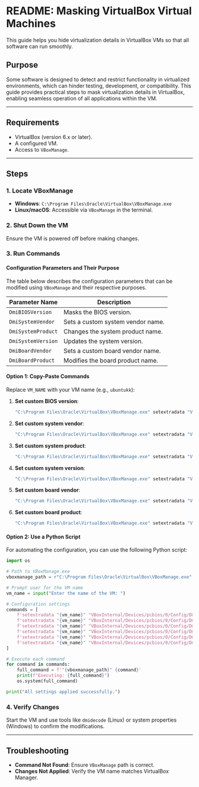 # README: Masking VirtualBox Virtual Machines

This guide helps you hide virtualization details in VirtualBox VMs so that all software can run smoothly.

## **Purpose**
Some software is designed to detect and restrict functionality in virtualized environments, which can hinder testing, development, or compatibility. This guide provides practical steps to mask virtualization details in VirtualBox, enabling seamless operation of all applications within the VM.

---

## **Requirements**
- VirtualBox (version 6.x or later).
- A configured VM.
- Access to `VBoxManage`.

---

## **Steps**

### **1. Locate VBoxManage**
- **Windows**: `C:\Program Files\Oracle\VirtualBox\VBoxManage.exe`
- **Linux/macOS**: Accessible via `VBoxManage` in the terminal.

### **2. Shut Down the VM**
Ensure the VM is powered off before making changes.

### **3. Run Commands**

#### **Configuration Parameters and Their Purpose**
The table below describes the configuration parameters that can be modified using `VBoxManage` and their respective purposes.

| Parameter Name       | Description                                  |
|----------------------|----------------------------------------------|
| `DmiBIOSVersion`     | Masks the BIOS version.                     |
| `DmiSystemVendor`    | Sets a custom system vendor name.           |
| `DmiSystemProduct`   | Changes the system product name.            |
| `DmiSystemVersion`   | Updates the system version.                 |
| `DmiBoardVendor`     | Sets a custom board vendor name.            |
| `DmiBoardProduct`    | Modifies the board product name.            |

#### **Option 1: Copy-Paste Commands**
Replace `VM_NAME` with your VM name (e.g., `ubuntukk`):

1. **Set custom BIOS version**:
   ```bash
   "C:\Program Files\Oracle\VirtualBox\VBoxManage.exe" setextradata "VM_NAME" "VBoxInternal/Devices/pcbios/0/Config/DmiBIOSVersion" "CustomBIOS"
   ```

2. **Set custom system vendor**:
   ```bash
   "C:\Program Files\Oracle\VirtualBox\VBoxManage.exe" setextradata "VM_NAME" "VBoxInternal/Devices/pcbios/0/Config/DmiSystemVendor" "CustomVendor"
   ```

3. **Set custom system product**:
   ```bash
   "C:\Program Files\Oracle\VirtualBox\VBoxManage.exe" setextradata "VM_NAME" "VBoxInternal/Devices/pcbios/0/Config/DmiSystemProduct" "CustomProduct"
   ```

4. **Set custom system version**:
   ```bash
   "C:\Program Files\Oracle\VirtualBox\VBoxManage.exe" setextradata "VM_NAME" "VBoxInternal/Devices/pcbios/0/Config/DmiSystemVersion" "1.0"
   ```

5. **Set custom board vendor**:
   ```bash
   "C:\Program Files\Oracle\VirtualBox\VBoxManage.exe" setextradata "VM_NAME" "VBoxInternal/Devices/pcbios/0/Config/DmiBoardVendor" "CustomBoardVendor"
   ```

6. **Set custom board product**:
   ```bash
   "C:\Program Files\Oracle\VirtualBox\VBoxManage.exe" setextradata "VM_NAME" "VBoxInternal/Devices/pcbios/0/Config/DmiBoardProduct" "CustomBoard"
   ```

#### **Option 2: Use a Python Script**
For automating the configuration, you can use the following Python script:

```python
import os

# Path to VBoxManage.exe
vboxmanage_path = r"C:\Program Files\Oracle\VirtualBox\VBoxManage.exe"

# Prompt user for the VM name
vm_name = input("Enter the name of the VM: ")

# Configuration settings
commands = [
    f'setextradata "{vm_name}" "VBoxInternal/Devices/pcbios/0/Config/DmiBIOSVersion" "CustomBIOS"',
    f'setextradata "{vm_name}" "VBoxInternal/Devices/pcbios/0/Config/DmiSystemVendor" "CustomVendor"',
    f'setextradata "{vm_name}" "VBoxInternal/Devices/pcbios/0/Config/DmiSystemProduct" "CustomProduct"',
    f'setextradata "{vm_name}" "VBoxInternal/Devices/pcbios/0/Config/DmiSystemVersion" "1.0"',
    f'setextradata "{vm_name}" "VBoxInternal/Devices/pcbios/0/Config/DmiBoardVendor" "CustomBoardVendor"',
    f'setextradata "{vm_name}" "VBoxInternal/Devices/pcbios/0/Config/DmiBoardProduct" "CustomBoard"',
]

# Execute each command
for command in commands:
    full_command = f'"{vboxmanage_path}" {command}'
    print(f"Executing: {full_command}")
    os.system(full_command)

print("All settings applied successfully.")
```

### **4. Verify Changes**
Start the VM and use tools like `dmidecode` (Linux) or system properties (Windows) to confirm the modifications.

---

## **Troubleshooting**
- **Command Not Found**: Ensure `VBoxManage` path is correct.
- **Changes Not Applied**: Verify the VM name matches VirtualBox Manager.
